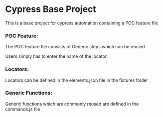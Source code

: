 # Cypress Base Project

This is a base project for cypress automation containing a POC feature file 

### POC Feature:

The POC feature file consists of Generic steps which can be reused 

Users simply has to enter the name of the locator.

### Locators: 

Locators can be defined in the elements.json file in the fixtures folder

### Generic Functions: 

Generic functions which are commonly reused are defined in the commands.js file
